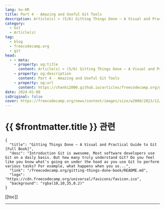 ```yaml
---
lang: ko-KR
title: Part 4 - Amazing and Useful Git Tools
description: Article(s) > (5/6) Gitting Things Done – A Visual and Practical Guide to Git [Full Book]
category: 
  - Git
  - Article(s)
tag: 
  - blog
  - freecodecamp.org
  - git
head:
  - - meta:
    - property: og:title
      content: Article(s) > (5/6) Gitting Things Done – A Visual and Practical Guide to Git [Full Book] 
    - property: og:description
      content: Part 4 - Amazing and Useful Git Tools
    - property: og:url
      content: https://chanhi2000.github.io/articles/freecodecamp.org/gitting-things-done-book/part-4-amazing-and-useful-git-tools.html
date: 2024-01-08
isOriginal: false
cover: https://freecodecamp.org/news/content/images/size/w2000/2023/12/Gitting-Things-Done-Cover-with-Photo.png
---
```


# {{ $frontmatter.title }} 관련

```component VPCard
{
  "title": "Gitting Things Done – A Visual and Practical Guide to Git [Full Book]",
  "desc": "Introduction Git is awesome. Most software developers use Git on a daily basis. But how many truly understand Git? Do you feel like you know what's going on under the hood as you use Git to perform various tasks? For example, what happens when you us...",
  "link": "/freecodecamp.org/gitting-things-done-book/README.md",
  "logo": "https://cdn.freecodecamp.org/universal/favicons/favicon.ico",
  "background": "rgba(10,10,35,0.2)"
}
```

[[toc]]

---

<SiteInfo
  name="Gitting Things Done – A Visual and Practical Guide to Git [Full Book]"
  desc="Introduction Git is awesome. Most software developers use Git on a daily basis. But how many truly understand Git? Do you feel like you know what's going on under the hood as you use Git to perform various tasks? For example, what happens when you us..."
  url="https://freecodecamp.org/news/gitting-things-done-book/"
  logo="https://cdn.freecodecamp.org/universal/favicons/favicon.ico"
  preview="https://freecodecamp.org/news/content/images/size/w2000/2023/12/Gitting-Things-Done-Cover-with-Photo.png"/>

<!-- TODO: 작성 -->

<!--
## ---

## heading-chapter-12-git-log">Chapter 12 - Git Log

You used `git log` many times across different chapters, and you had probably used it many times before reading this book.

Most developers use `git log`, few use it effectively. In this chapter you will learn useful tweaks for making the most of `git log`. Once you feel comfortable with the different switches of this command, it will be a game changer in your day to day work with Git.

Thinking about it, `git log` encompasses the essence of every version control system - that is, to record changes in versions. You record versions so that you can consider the history of your project - perhaps revert or apply specific changes, prefer to switch to a different point in time and test things there. Perhaps you would like to know who contributed a certain piece of code or when they did that.

While `git` does preserve this information by using commit objects, that also point to their parent commits, and references to commit objects (such as branches or `HEAD`), this storing of versions is not enough. Without being able to find the relevant commit you would like to consider, or gather the relevant information about it, having this data stored is pretty useless.

You can think of your commit objects as different books that pile up in a huge stack, or in a library, filling long shelves. The information you might need is in these books, but if you don't have an index - a way to know in which book the information you seek lies, or where this book is located within the library - you wouldn't be able to make much use of it. `git log` is this indexing of your library - it's a way to find the relevant commits and the information about them.

The useful arguments for `git log` that you will learn in this chapter either format how commits are displayed in the log, or filter specific commits.

`git lol`, an alias which I have used throughout the book, uses some of these switches, as I will demonstrate. Feel free to tweak this alias (or create another from scratch) after reading this chapter.

As in other chapters, the goal is not to provide a complete reference, therefore I will not provide *all* different switches of `git log`. I will focus on the switches I believe you will find useful.

### heading-filtering-commits">Filtering Commits

Consider the default output of `git log`:

![The output of `git log` without additional switches](https://freecodecamp.org/news/content/images/2023/12/git_log_1.png)

The log starts from `HEAD`, and follows the parent chain.

<h4 id="heading-commits-not-reachable-from">Commits (Not) Reachable From...

When you write `git log <revision>`, `git log` will include all entries reachable from `<revision>`. By "reachable", I refer to reachable by following the parent chain. So running `git log` without any arguments is equivalent to running `git log HEAD`.

You can specify multiple revisions for `git log` - if you write `git log branch_1 branch_2`, you ask `git log` to include every commit that is reachable from `branch_1` or `branch_2` (or both).

`git log` will **exclude** any commits that are reachable from revisions preceded by a `^`.

For example, the following command:

<pre class="language-bash" tabindex="0"><code class="language-bash">git log branch_1 ^branch_2
```

asks `git log` to include every commit that is reachable from `branch_1`, but not those reachable from `branch_2`.

Consider the history when I use `git log feature_branch_1` on this repo:

![](https://freecodecamp.org/news/content/images/2023/12/git_log_2-1.png)Image" width="937" height="854" loading="lazy">
_`git log feature_branch_1`_

The history includes all commits reachable by `feature_branch_1`. Since this branch "branched off" `main` (that is, "Commit 12", which `main` points to, is reachable from the parent chain) - the log also includes the commits reachable from `main`.

What would happen if I ran this command?

<pre class="language-bash" tabindex="0"><code class="language-bash">git log feature_branch_1 ^main
```

![](https://freecodecamp.org/news/content/images/2023/12/git_log_3.png)Image" width="952" height="325" loading="lazy">
_`git log feature_branch_1 ^main`_

Indeed, `git log` outputs only "Commit 13" and "Commit 16", which are reachable from `feature_branch_1` but not from `main`.

<h4 id="heading-git-log-all">`git log --all`

To follow commits that are reachable from any named reference or (any refs in `refs/`) or `HEAD`.

<h4 id="heading-by-author">By Author

If you know you are looking for a commit that a specific person has authored, you can filter these commits by using that user's name or email, like so:

<pre class="language-bash" tabindex="0"><code class="language-bash">git log --author="Name"
```

You can use regular expressions to look for author names that match a specific pattern, for example:

<pre class="language-bash" tabindex="0"><code class="language-bash">git log --author="John\|Jane"
```

will filter commits authored by either John or Jane.

<h4 id="heading-by-date">By Date

When you know that the change you are looking for has been committed within a specific timeframe, you can use `--before` or `--after` to filter commits from that timeframe.

For example, to get all commits introduced after April 12th, 2023 (inclusive), use:

<pre class="language-bash" tabindex="0"><code class="language-bash">git log --after="2023-04-12"
```

<h4 id="heading-by-paths">By Paths

You can ask `git log` to only show commits where *changes* to files in specific paths have been introduced. Notice that this does not mean any commit that points to a tree that includes the files in question, but rather that if we compute the difference between the commit in question and its parent, we would see that at least one of the paths has been modified.

For example, you can use:

<pre class="language-bash" tabindex="0"><code class="language-bash">git log --all -- 1.py
```

to find all commits that are reachable from any named pointer, or `HEAD`, and introduce a change to `1.py`. You can specify multiple paths:

<pre class="language-bash" tabindex="0"><code class="language-bash">git log --all -- 1.py 2.py
```

The previous command will make `git log` include reachable commits that introduced a change to `1.py` or `2.py` (or both).

You can also use a glob pattern, for example:

<pre class="language-bash" tabindex="0"><code class="language-bash">git log -- *.py
```

will include commits reachable from `HEAD` that include a change to any file in the root directory whose name ends with a `.py`. To look for any file whose name ends with `.py`, you can use:

<pre class="language-bash" tabindex="0"><code class="language-bash">git log -- **/*.py
```

<h4 id="heading-by-commit-message">By Commit Message

If you know the commit message (or parts of it) of the commit you are searching, you can use the `--grep` switch for "git log", for example:

<pre class="language-bash" tabindex="0"><code class="language-bash">git log --grep="Commit 12"
```

yields back the commit with the message "Commit 12".

<h4 id="heading-by-diff-content">By Diff Content

This one is super useful, and it saved me countless times. By using `git log -S`, you can search for commits that introduce or remove a particular line of source code. 

This comes in handy, for example, when you know you have created something in the repo, but you don't know where it is now. You can't find it anywhere on your filesystem (it's not in `HEAD`), and you know it must be there - lurking somewhere in this library (bunch of commits) that you have.

Say I remember I wrote a line with the text `Git is awesome`, but I can't find it now. I could run:

<pre class="language-bash" tabindex="0"><code class="language-bash">git log --all -S"Git is awesome"
```

Notice I used `--all` to avoid restraining myself to commits reachable from `HEAD`.

You can also search for a regular expression, using `-G`:

<pre class="language-bash" tabindex="0"><code class="language-bash">git log --all -G"Git .* awesome"
```

### heading-formatting-log">Formatting Log

Consider the default output of `git log` again:

![](https://freecodecamp.org/news/content/images/2023/12/git_log_1-1.png)The output of  without additional switches]
*The output of `git log` without additional switches*

The log starts from `HEAD`, and follows the parent chain.

Each log entry begins with a line starting with `commit` and then the SHA-1 of the commit, perhaps followed by additional pointers that point to this commit.<br>It is then followed by the author, date, and commit message.

<h4 id="heading-oneline">`--oneline`

The main difficulty with the default output of `git log` is that it is hard to understand a history with more than a few commits, as you simply don't see them all. 

In the output of `git log` shown before, only four commit objects appeared on my screen. Using `git log --oneline` provides a more concise view, showing the SHA-1 of the commit, next to its message, and named references if relevant:

![](https://freecodecamp.org/news/content/images/2023/12/git_log_5.png)The output of " width="473" height="214" loading="lazy">
*The output of `git log --oneline`*

If you wish to omit the named references, you can add the `--no-decorate` switch:

![](https://freecodecamp.org/news/content/images/2023/12/git_log_6.png)The output of " width="262" height="217" loading="lazy">
*The output of `git log --oneline --no-decorate`*

To explicitly ask for `git log` to show decorations, you can use `git log --decorate`.

<h4 id="heading-graph">`--graph`

`git log --oneline` shows a compact representation. That is great when we have a linear history, perhaps on a single branch. But what happens when we have multiple branches, that may diverge from one another?

Consider the output of the following command on my repository:

<pre class="language-bash" tabindex="0"><code class="language-bash">git log --oneline feature_branch_1 feature_branch_2
```

![](https://freecodecamp.org/news/content/images/2023/12/git_log_7.png)The output of " width="532" height="386" loading="lazy">
_The output of `git log --oneline feature_branch_1 feature_branch_2`_

`git log` outputs any commit reachable by `feature_branch_1`, `feature_branch_2`, or both. But what does the history look like? Did `feature_branch_2` diverge from `feature_branch_1`? Or did it diverge from `main`? It is impossible to tell from this view. 

This is where `--graph` comes in handy, drawing an ASCII graph representing the branch structure of the commit history. If we add this option to the previous command:

![](https://freecodecamp.org/news/content/images/2023/12/git_log_8.png)The output of " width="584" height="414" loading="lazy">
_The output of `git log --oneline --graph feature_branch_1 feature_branch_2`_

You can actually *see* that `feature_branch_1` branched from `main` (as "Commit 12", `main`, is the parent of "Commit 13"), and also that `feature_branch_2` branched from `main` (as the parent of "Commit 14" is also "Commit 12").

The `*` symbol tells us which branch a certain commit is "on", so you can know for sure that "Commit 13" is on `feature_branch_1`, and not `feature_branch_2`.

<h4 id="heading-prettyformat">`--pretty=format`

The above result is already very useful! Yet, it lacks a few things. We don't know the author or the time of the commit. These two information details were included in the default output of `git log` which was very long. Perhaps we can add them in a more compact way?

By using `--pretty=format:`, you can display the information of each commit in various ways using `printf`-style placeholders.

In the following command, the `%s`, `%an` and `%cd` placeholders are replaced by the commit's subject (message), author name, and the commit's date, respectively.

<pre class="language-bash" tabindex="0"><code class="language-bash">git log --oneline --graph feature_branch_1 feature_branch_2 --pretty=format:"%s (%an) [%cd]"
```

The output looks like this:

![](https://freecodecamp.org/news/content/images/2023/12/git_log_9.png)Image" width="905" height="385" loading="lazy">
_`git log --oneline --graph feature_branch_1 feature_branch_2 --pretty=format:"%s (%an) [%cd]`_

That's useful, but not really great to look at. We can then use other formatting tricks, specifically `%C(color)` that will switch the color to `color`, until reaching a `%Creset` that resets the color. To make the author name's yellow, you can use:

<pre class="language-bash" tabindex="0"><code class="language-bash">git log --oneline --graph feature_branch_1 feature_branch_2 --pretty=format:"%s %C(yellow)(%an)%Creset [%cd]"
```

![](https://freecodecamp.org/news/content/images/2023/12/git_log_10.png)Image" width="922" height="427" loading="lazy">
_`git log --oneline --graph feature_branch_1 feature_branch_2 --pretty=format:"%s %C(yellow)(%an)%Creset [%cd]"`_

For some colors, like `red` or `green`, it is unnecessary to include the parenthesis, so `Cred` is enough.

<h4 id="heading-how-is-git-lol-structured">How is `git lol` Structured?

When I run `git lol`, it actually executes the following:

`git log --graph --pretty=format:'%Cred%h%Creset -%C(yellow)%d%Creset %s %Cgreen(%cr) %C(bold blue)<%an>%Creset' --abbrev-commit`

Can you take this bit by bit?

You already know `--graph`, which makes the output include an ASCII graph.

`--abbrev-commit` uses a short prefix from the full SHA-1 of the commit (in my configuration, the first seven characters).

The rest is just coloring of various details about the commit:

<pre class="language-bash" tabindex="0"><code class="language-bash">git lol --all
```

![](https://freecodecamp.org/news/content/images/2023/12/git_log_11.png)Image" width="1051" height="386" loading="lazy">
*`git lol --all`*

I like this output because I find it clear. It gives me the information I need, with enough coloring so that every detail stands out without hurting my eyes. But if you prefer other information, other colors, a different order, or anything else - go ahead and tweak it to your liking.

### heading-setting-an-alias">Setting an alias

As you know, I set `git lol` as an alias - that is, when I run `git lol`, it executes the long command I provided previously.

How can you create an alias in Git?

The easiest way is to use `git alias`, like so:

<pre class="language-bash" tabindex="0"><code class="language-bash">git config --global alias.co checkout
```

This command sets `co` to be an alias for the command `checkout`, so you can use `git co main` instead of `git checkout main`.

To define `git lol` as an alias, you can use:

<pre class="language-bash" tabindex="0"><code class="language-bash">git config --global alias.lol 'log --graph --pretty=format:'%Cred%h%Creset -%C(yellow)%d%Creset %s %Cgreen(%cr) %C(bold blue)<%an>%Creset' --abbrev-commit'
```

---

## ---

## heading-chapter-13-git-bisect">Chapter 13 - Git Bisect

Oops.

I have a bug.

Yes, that happens some times, to all of us. Something in my system is broken, and I can't tell why. I have been debugging for a while, but the solution is not clear.

I can tell that two weeks ago, this didn't happen. Luckily for me, I have been using Git (obviously, I know...), so I can go back in time and test a past version of my code. Indeed, in this version - everything worked fine.

But... I have made many changes in these two weeks. Alas, not just me - my entire team has contributed commits that add, delete, or modify parts of the code base. Where do I begin? Should I go over every change introduced in those two weeks?

Enter - `git bisect`.

The goal of `git bisect` is help you find the commit where a bug was introduced, in an effective manner.

### heading-how-does-git-bisect-work">How Does `git bisect` Work?

`git bisect` first asks you to mark one commit as "bad" (where the bug occurs), and another commit as "good" (one without the bug). Then, it checks out a commit halfway between these two commits, and then asks you to identify the commit as either "good" or "bad". This process is repeated until you find the first "bad" commit.

The key here is using binary search - by looking at the halfway point and deciding if it is the new top or bottom of the list of commits, you can find the right commit efficiently. Even if you have 10,000 commits to hunt through, it only takes a maximum of 13 steps to find the first commit that introduced the bug.

### heading-git-bisect-example">`git bisect` Example

For this example, I will use the repository on <a href="https://github.com/Omerr/bisect-exercise.git">https://github.com/Omerr/bisect-exercise.git</a>. To create it, I adapted the open source repository <a href="https://github.com/bast/git-bisect-exercise">https://github.com/bast/git-bisect-exercise</a> (according to its license).

In this repository, we have a single python file that is used to compute the value of pi (which is approximately `3.14`). If you run `python3 get_pi.py` on `main`, however, you will get a wrong result:

![](https://freecodecamp.org/news/content/images/2023/12/bisect_1.png)A wrong result, we have a bug" width="677" height="63" loading="lazy">
*A wrong result, we have a bug*

This branch consists of more than 500 commits.

Find the first commit on this branch by using:

<pre class="language-bash" tabindex="0"><code class="language-bash">git log --oneline | tail -n 1
```

![](https://freecodecamp.org/news/content/images/2023/12/bisect_2.png)Image" width="839" height="66" loading="lazy">
*`git log --oneline | tail -n 1`*

If you `checkout` to this commit and run `python3 get_pi.py` again, the result is correct:

![](https://freecodecamp.org/news/content/images/2023/12/commit_1_pi.png)From the first commit, the result is valid" width="1125" height="658" loading="lazy">
*From the first commit, the result is valid*

So somewhere between `HEAD` and commit `f0ea950`, a change was introduced that resulted in this wrong output.

To find it using `git bisect`, `start` the bisect process, and mark this commit as "good":

<pre class="language-bash" tabindex="0"><code class="language-bash">git bisect start
git bisect good
```

By default, `git bisect good` would take `HEAD` as the "good" commit. To mark `main` as "bad", you can use `git bisect bad main`:

![](https://freecodecamp.org/news/content/images/2023/12/bisect_3.png)Image" width="947" height="174" loading="lazy">
*`git bisect bad main`*

`git bisect` checked out commit number `251`, the "middle point" of `main` branch. Does the state in this commit produce the right or wrong output?

![](https://freecodecamp.org/news/content/images/2023/12/bisect_4.png)Trying again..." width="953" height="172" loading="lazy">
*Trying again...*

We still get the wrong output, which means we can discard commits `252` through `500` (and additional commits after that), and narrow our search to commits `2` through `251`. Mark this as `bad`:

![](https://freecodecamp.org/news/content/images/2023/12/bisect_5.png)Mark as " width="929" height="148" loading="lazy">
*Mark as `bad`*

`git bisect` checked out the "middle" commit (number `126`), and running the code again results in the right answer! This means that this commit is "good", and that the first "bad" commit is somewhere between `127` and `251`. Mark it as "good":

![](https://freecodecamp.org/news/content/images/2023/12/bisect_6.png)Mark as " width="928" height="146" loading="lazy">
*Mark as `good`*

Nice, `git bisect` takes us to commit `188`, as this is the "middle" commit between `127` and `251`. By running the code again, you can see that the result is wrong, so this is actually a "bad" commit, which means the first faulty commit is somewhere between `127` and `188`. As you can see, `git bisect` narrows down the search space by half on each iteration.

Come on, now it's your turn - keep going from here! Test the result of `python3 get_pi.py` and use `git bisect good` or `git bisect bad` to mark the commit accordingly. What is the faulty commit?

When you are done, use `git bisect reset` to stop the bisect process.

### heading-automatic-git-bisect">Automatic `git bisect`

In the previous example, you could simply run `python3 get_pi.py` and check the result. Other times, the process of validating whether a certain commit is "good" or "bad" can be tricky, error prone, or just time consuming. 

It is possible to automate the process of `git bisect` by creating code that would be executed on each iteration, returning `0` when the current commit is "good", and a value between `1-127` (inclusive), except `125`, if it should be considered "bad".

The syntax is:

<pre class="language-bash" tabindex="0"><code class="language-bash">git bisect run my_script arguments
```

As this book is not about programming and doesn't assume you know a specific programming language, I will not show an example of implementing `my_script`. The `README.md` file in the repository used in this chapter (<a href="https://github.com/Omerr/bisect-exercise.git">https://github.com/Omerr/bisect-exercise.git</a>) includes an example for a script that you can run with `git bisect run` to automatically find the faulty commit for the previous example.

---

## ---

## heading-chapter-14-other-useful-commands">Chapter 14 - Other Useful Commands

This chapter highlights a few commands that had have already been mentioned in previous chapters. I am putting them here together so that you can come back to them as a reference when needed.

### heading-git-cherry-pick">`git cherry-pick`

Introduced in <a class="post-section-overview" href="#heading-chapter-8-understanding-git-rebase">chapter 8</a>, this command takes a given commit, computes the **patch** this commit introduces by computing the difference between the parent's commit and the commit itself, and then `cherry-pick` "replays" this difference. It is like "copy-pasting" a commit, that is, the diff this commit introduced.

In <a class="post-section-overview" href="#heading-chapter-8-understanding-git-rebase">chapter 8</a> we considered the difference introduced by "Commit 5" (using `git diff main <SHA_OF_COMMIT_5>`):

![](https://freecodecamp.org/news/content/images/2023/12/git_diff_main_commit_5-1.png)Running  to observe the patch introduced by 'Commit 5'" width="791" height="362" loading="lazy">
*Running `git diff` to observe the patch introduced by "Commit 5"*

You can see that in this commit, John started working on a song called "Lucy in the Sky with Diamonds":

![](https://freecodecamp.org/news/content/images/2023/12/git_diff_main_commit_5_output-1.png)The output of  - the patch introduced by 'Commit 5'" width="1189" height="786" loading="lazy">
*The output of `git diff` - the patch introduced by "Commit 5"*

As a reminder, you can also use the command `git show` to get the same output:

<pre class="language-bash" tabindex="0"><code class="language-bash">git show <SHA_OF_COMMIT_<span class="token file-descriptor important">5>
```

Now, if you `cherry-pick` this commit, you will introduce *this change* specifically, on the active branch. You can switch to `main` branch:

<pre class="language-bash" tabindex="0"><code class="language-bash">git checkout main (or git switch main)
```

And create another branch:

<pre class="language-bash" tabindex="0"><code class="language-bash">git checkout -b my_branch (or git switch -c my_branch)
```

![](https://freecodecamp.org/news/content/images/2023/12/create_my_branch-1.png)Creating  that branches from " width="801" height="493" loading="lazy">
_Creating `my_branch` that branches from `main`_

Next, `cherry-pick` "Commit 5":

<pre class="language-bash" tabindex="0"><code class="language-bash">git cherry-pick <SHA_OF_COMMIT_<span class="token file-descriptor important">5>
```

![](https://freecodecamp.org/news/content/images/2023/12/cherry_pick_commit_5-1.png)Using  to apply the changes introduced in 'Commit 5' onto " width="801" height="685" loading="lazy">
*Using `cherry-pick` to apply the changes introduced in "Commit 5" onto `main`*

Consider the log (output of `git lol`):

![](https://freecodecamp.org/news/content/images/2023/12/git_lol_commit_5-1.png)The output of " width="1055" height="191" loading="lazy">
*The output of `git lol`*

It seems like you *copy-pasted* "Commit 5". Remember that even though it has the same commit message, and introduces the same changes, and even points to the same tree object as the original "Commit 5" in this case - it is still a different commit object, as it was created with a different timestamp.

Looking at the changes, using `git show HEAD`:

![](https://freecodecamp.org/news/content/images/2023/12/git_show_HEAD-3.png)The output of " width="862" height="643" loading="lazy">
*The output of `git show HEAD`*

They are the same as "Commit 5"'s.

### heading-git-revert-1">`git revert`

`git revert` is essentially the reverse of `git cherry-pick`, introduced in <a class="post-section-overview" href="#heading-chapter-10-additional-tools-for-undoing-changes">chapter 10</a>. This command takes the commit you're providing it with and computes the diff from its parent commit, just like `git cherry-pick`, but this time, it computes the *reverse* changes. That is, if in the specified commit you added a line, the reverse would delete the line, and vice versa.

### heading-git-add-p">`git add -p`

Staging changes is an integral part of introducing changes to Git. Sometimes, you wish to stage all changes together (with `git add .`), or perhaps stage all changes of a specific file (using `git add <file_path>`). Yet there are times where it would be convenient to stage only certain parts of modified files.

In <a href="https://freecodecamp.org/news/p/f7b355ea-3f22-4613-8218-e95c67779d9f/chapter-6-diffs-and-patches">chapter 6</a>, we introduced `git add -p`. This command allows you to stage certain parts of files, by splitting them into hunks (`p` stands for `patch`). For example, say you have this file, `my_file.py`:

![`my_file.py`](https://freecodecamp.org/news/content/images/2023/12/my_file_py_1.png)

You then modify this file - by changing text within `function_1`, and also adding a new function, `function_5`:

![`my_file.py` after the changes](https://freecodecamp.org/news/content/images/2023/12/my_file_py_2.png)

If you used `git add my_file.py` at this point, you would stage both of these changes together. In case you want to separate them into different commits, you could use `git add -p`, which splits these two changes and asks you about each one as a standalone hunk:

![`git add -p`](https://freecodecamp.org/news/content/images/2023/12/add_p_1.png)

By typing `?`, you can see what the different options stand for:

![Using a `?` to get a description of the different options](https://freecodecamp.org/news/content/images/2023/12/add_p_2.png)

In this case, say we only want to stage the change introducing `function_5`. We do not want to stage the change of `function_1`, so we select `n`:

![Not staging the change to `function_1`](https://freecodecamp.org/news/content/images/2023/12/add_p_3.png)
__

Next, we are prompted for the second change - the one introducing `function_5`. We want to stage this hunk indeed, to can do so we can type `y`.

-->

